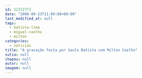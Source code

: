 ```yaml
---
id: 12372771
date: "2006-09-23T21:09:00+00:00"
last_modified_at: null
tags:
  - batista-lima
  - miguel-coelho
  - milton
categories:
  - noticias
title: "A gravação feita por Saulo Batista com Milton Coelho"
sutia: null
chapeu: null
autor: null
imagem: null
---
```

<p><P><FONT face=Verdana></FONT><FONT face=Verdana>&nbsp;</P></FONT> </p>
